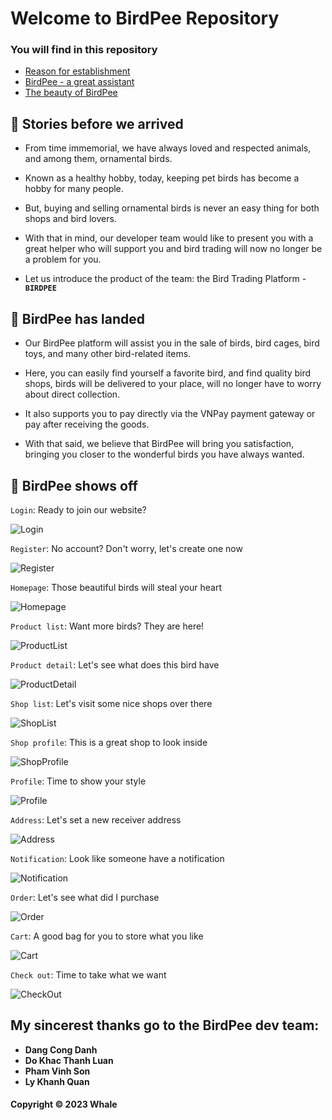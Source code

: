 # Welcome to BirdPee Repository
### You will find in this repository

-  [Reason for establishment](https://github.com/KenTheWhale/BirdPeeProject/edit/main/README.md#stories-before-we-arrived)
-  [BirdPee - a great assistant](https://github.com/KenTheWhale/BirdPeeProject/edit/main/README.md#birdpee-has-landed)
-  [The beauty of BirdPee](https://github.com/KenTheWhale/BirdPeeProject/edit/main/README.md#peacock-birdpee-shows-off)

## :parrot: Stories before we arrived

- From time immemorial, we have always loved and respected animals, and among them, ornamental birds.

- Known as a healthy hobby, today, keeping pet birds has become a hobby for many people. 

- But, buying and selling ornamental birds is never an easy thing for both shops and bird lovers. 

- With that in mind, our developer team would like to present you with a great helper who will support you and bird trading will now no longer be a problem for you. 

- Let us introduce the product of the team: the Bird Trading Platform - **`BIRDPEE`**

## :eagle: BirdPee has landed

- Our BirdPee platform will assist you in the sale of birds, bird cages, bird toys, and many other bird-related items. 

- Here, you can easily find yourself a favorite bird, and find quality bird shops, birds will be delivered to your place, will no longer have to worry about direct collection.

- It also supports you to pay directly via the VNPay payment gateway or pay after receiving the goods.

- With that said, we believe that BirdPee will bring you satisfaction, bringing you closer to the wonderful birds you have always wanted.

## :peacock: BirdPee shows off
`Login`: Ready to join our website?

![Login](https://github.com/KenTheWhale/BirdPeeProject/blob/main/ScreenShot/login.jpg)

`Register`: No account? Don't worry, let's create one now

![Register](https://github.com/KenTheWhale/BirdPeeProject/blob/main/ScreenShot/register.jpg)

`Homepage`: Those beautiful birds will steal your heart

![Homepage](https://github.com/KenTheWhale/BirdPeeProject/blob/main/ScreenShot/homepage.jpg)

`Product list`: Want more birds? They are here!

![ProductList](https://github.com/KenTheWhale/BirdPeeProject/blob/main/ScreenShot/productlist.jpg)

`Product detail`: Let's see what does this bird have

![ProductDetail](https://github.com/KenTheWhale/BirdPeeProject/blob/main/ScreenShot/productdetail.jpg)

`Shop list`: Let's visit some nice shops over there

![ShopList](https://github.com/KenTheWhale/BirdPeeProject/blob/main/ScreenShot/shoplist.jpg)

`Shop profile`: This is a great shop to look inside

![ShopProfile](https://github.com/KenTheWhale/BirdPeeProject/blob/main/ScreenShot/shopprofile.jpg)

`Profile`: Time to show your style

![Profile](https://github.com/KenTheWhale/BirdPeeProject/blob/main/ScreenShot/profile.jpg)

`Address`: Let's set a new receiver address

![Address](https://github.com/KenTheWhale/BirdPeeProject/blob/main/ScreenShot/address.jpg)

`Notification`: Look like someone have a notification

![Notification](https://github.com/KenTheWhale/BirdPeeProject/blob/main/ScreenShot/notification.jpg)

`Order`: Let's see what did I purchase

![Order](https://github.com/KenTheWhale/BirdPeeProject/blob/main/ScreenShot/order.jpg)

`Cart`: A good bag for you to store what you like

![Cart](https://github.com/KenTheWhale/BirdPeeProject/blob/main/ScreenShot/cart.jpg)

`Check out`: Time to take what we want

![CheckOut](https://github.com/KenTheWhale/BirdPeeProject/blob/main/ScreenShot/checkout.jpg)

## My sincerest thanks go to the BirdPee dev team:
* **Dang Cong Danh**
* **Do Khac Thanh Luan** 
* **Pham Vinh Son** 
* **Ly Khanh Quan** 
#### Copyright &#169; 2023 Whale
